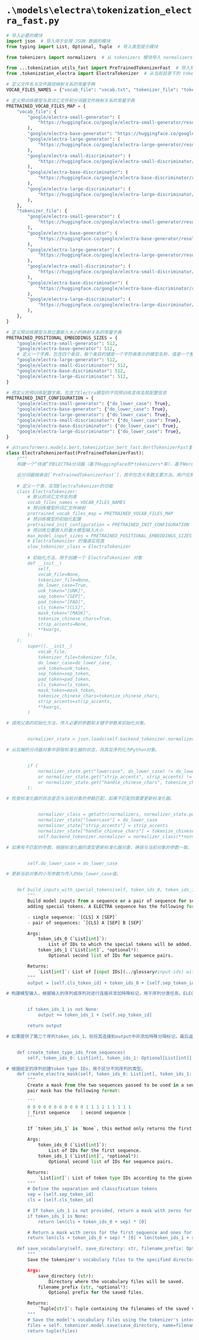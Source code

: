 # `.\models\electra\tokenization_electra_fast.py`

```py
# 导入必要的模块
import json  # 导入用于处理 JSON 数据的模块
from typing import List, Optional, Tuple  # 导入类型提示模块

from tokenizers import normalizers  # 从 tokenizers 模块导入 normalizers 功能

from ...tokenization_utils_fast import PreTrainedTokenizerFast  # 导入预训练分词器
from .tokenization_electra import ElectraTokenizer  # 从当前目录下的 tokenization_electra 模块导入 ElectraTokenizer 类

# 定义文件名与文件路径映射关系的常量字典
VOCAB_FILES_NAMES = {"vocab_file": "vocab.txt", "tokenizer_file": "tokenizer.json"}

# 定义预训练模型与其词汇文件和分词器文件映射关系的常量字典
PRETRAINED_VOCAB_FILES_MAP = {
    "vocab_file": {
        "google/electra-small-generator": (
            "https://huggingface.co/google/electra-small-generator/resolve/main/vocab.txt"
        ),
        "google/electra-base-generator": "https://huggingface.co/google/electra-base-generator/resolve/main/vocab.txt",
        "google/electra-large-generator": (
            "https://huggingface.co/google/electra-large-generator/resolve/main/vocab.txt"
        ),
        "google/electra-small-discriminator": (
            "https://huggingface.co/google/electra-small-discriminator/resolve/main/vocab.txt"
        ),
        "google/electra-base-discriminator": (
            "https://huggingface.co/google/electra-base-discriminator/resolve/main/vocab.txt"
        ),
        "google/electra-large-discriminator": (
            "https://huggingface.co/google/electra-large-discriminator/resolve/main/vocab.txt"
        ),
    },
    "tokenizer_file": {
        "google/electra-small-generator": (
            "https://huggingface.co/google/electra-small-generator/resolve/main/tokenizer.json"
        ),
        "google/electra-base-generator": (
            "https://huggingface.co/google/electra-base-generator/resolve/main/tokenizer.json"
        ),
        "google/electra-large-generator": (
            "https://huggingface.co/google/electra-large-generator/resolve/main/tokenizer.json"
        ),
        "google/electra-small-discriminator": (
            "https://huggingface.co/google/electra-small-discriminator/resolve/main/tokenizer.json"
        ),
        "google/electra-base-discriminator": (
            "https://huggingface.co/google/electra-base-discriminator/resolve/main/tokenizer.json"
        ),
        "google/electra-large-discriminator": (
            "https://huggingface.co/google/electra-large-discriminator/resolve/main/tokenizer.json"
        ),
    },
}

# 定义预训练模型与其位置嵌入大小的映射关系的常量字典
PRETRAINED_POSITIONAL_EMBEDDINGS_SIZES = {
    "google/electra-small-generator": 512,
    "google/electra-base-generator": 512,
    # 定义一个字典，包含四个条目，每个条目的键是一个字符串表示的模型名称，值是一个整数表示的模型大小（512表示模型大小为512字节）
    "google/electra-large-generator": 512,
    "google/electra-small-discriminator": 512,
    "google/electra-base-discriminator": 512,
    "google/electra-large-discriminator": 512,
}

# 预定义的预训练配置字典，包含了Electra模型的不同预训练变体及其配置信息
PRETRAINED_INIT_CONFIGURATION = {
    "google/electra-small-generator": {"do_lower_case": True},
    "google/electra-base-generator": {"do_lower_case": True},
    "google/electra-large-generator": {"do_lower_case": True},
    "google/electra-small-discriminator": {"do_lower_case": True},
    "google/electra-base-discriminator": {"do_lower_case": True},
    "google/electra-large-discriminator": {"do_lower_case": True},
}

# 从transformers.models.bert.tokenization_bert_fast.BertTokenizerFast复制而来，修改为支持Electra模型的快速分词器
class ElectraTokenizerFast(PreTrainedTokenizerFast):
    r"""
    构建一个“快速”的ELECTRA分词器（基于HuggingFace的*tokenizers*库），基于WordPiece。

    此分词器继承自[`PreTrainedTokenizerFast`]，其中包含大多数主要方法。用户应参考该超类获取更多关于这些方法的信息。
    ```
    # 定义一个类，实现ElectraTokenizer的功能
    class ElectraTokenizer:
        # 默认的词汇文件名列表
        vocab_files_names = VOCAB_FILES_NAMES
        # 预训练模型的词汇文件映射
        pretrained_vocab_files_map = PRETRAINED_VOCAB_FILES_MAP
        # 预训练模型的初始化配置
        pretrained_init_configuration = PRETRAINED_INIT_CONFIGURATION
        # 预训练位置嵌入的最大模型输入大小
        max_model_input_sizes = PRETRAINED_POSITIONAL_EMBEDDINGS_SIZES
        # ElectraTokenizer 的慢速实现类
        slow_tokenizer_class = ElectraTokenizer
    
        # 初始化方法，用于创建一个 ElectraTokenizer 对象
        def __init__(
            self,
            vocab_file=None,
            tokenizer_file=None,
            do_lower_case=True,
            unk_token="[UNK]",
            sep_token="[SEP]",
            pad_token="[PAD]",
            cls_token="[CLS]",
            mask_token="[MASK]",
            tokenize_chinese_chars=True,
            strip_accents=None,
            **kwargs,
        ):
    ):
        super().__init__(
            vocab_file,
            tokenizer_file=tokenizer_file,
            do_lower_case=do_lower_case,
            unk_token=unk_token,
            sep_token=sep_token,
            pad_token=pad_token,
            cls_token=cls_token,
            mask_token=mask_token,
            tokenize_chinese_chars=tokenize_chinese_chars,
            strip_accents=strip_accents,
            **kwargs,
        )

# 调用父类的初始化方法，传入必要的参数和关键字参数来初始化对象。


        normalizer_state = json.loads(self.backend_tokenizer.normalizer.__getstate__())

# 从后端的分词器对象中获取标准化器的状态，将其反序列化为Python对象。


        if (
            normalizer_state.get("lowercase", do_lower_case) != do_lower_case
            or normalizer_state.get("strip_accents", strip_accents) != strip_accents
            or normalizer_state.get("handle_chinese_chars", tokenize_chinese_chars) != tokenize_chinese_chars
        ):

# 检查标准化器的状态是否与当前对象的参数匹配，如果不匹配则需要更新标准化器。


            normalizer_class = getattr(normalizers, normalizer_state.pop("type"))
            normalizer_state["lowercase"] = do_lower_case
            normalizer_state["strip_accents"] = strip_accents
            normalizer_state["handle_chinese_chars"] = tokenize_chinese_chars
            self.backend_tokenizer.normalizer = normalizer_class(**normalizer_state)

# 如果有不匹配的参数，根据标准化器的类型更新标准化器对象，确保与当前对象的参数一致。


        self.do_lower_case = do_lower_case

# 更新当前对象的小写参数为传入的do_lower_case值。


    def build_inputs_with_special_tokens(self, token_ids_0, token_ids_1=None):
        """
        Build model inputs from a sequence or a pair of sequence for sequence classification tasks by concatenating and
        adding special tokens. A ELECTRA sequence has the following format:

        - single sequence: `[CLS] X [SEP]`
        - pair of sequences: `[CLS] A [SEP] B [SEP]`

        Args:
            token_ids_0 (`List[int]`):
                List of IDs to which the special tokens will be added.
            token_ids_1 (`List[int]`, *optional*):
                Optional second list of IDs for sequence pairs.

        Returns:
            `List[int]`: List of [input IDs](../glossary#input-ids) with the appropriate special tokens.
        """
        output = [self.cls_token_id] + token_ids_0 + [self.sep_token_id]

# 构建模型输入，根据输入的序列或序列对进行连接并添加特殊标记，用于序列分类任务。ELECTRA序列的格式包括单一序列和序列对，对应不同的特殊标记。


        if token_ids_1 is not None:
            output += token_ids_1 + [self.sep_token_id]

        return output

# 如果提供了第二个序列token_ids_1，则将其连接到output中并添加特殊分隔标记，最后返回构建好的输入列表。


    def create_token_type_ids_from_sequences(
        self, token_ids_0: List[int], token_ids_1: Optional[List[int]] = None

# 根据给定的序列创建token type IDs，用于区分不同序列的类型。
    def create_electra_mask(self, token_ids_0: List[int], token_ids_1: Optional[List[int]] = None) -> List[int]:
        """
        Create a mask from the two sequences passed to be used in a sequence-pair classification task. A ELECTRA sequence
        pair mask has the following format:

        ```
        0 0 0 0 0 0 0 0 0 0 0 1 1 1 1 1 1 1 1 1
        | first sequence    | second sequence |
        ```

        If `token_ids_1` is `None`, this method only returns the first portion of the mask (0s).

        Args:
            token_ids_0 (`List[int]`):
                List of IDs for the first sequence.
            token_ids_1 (`List[int]`, *optional*):
                Optional second list of IDs for sequence pairs.

        Returns:
            `List[int]`: List of token type IDs according to the given sequence(s).
        """
        # Define the separation and classification tokens
        sep = [self.sep_token_id]
        cls = [self.cls_token_id]

        # If token_ids_1 is not provided, return a mask with zeros for the first sequence only
        if token_ids_1 is None:
            return len(cls + token_ids_0 + sep) * [0]

        # Return a mask with zeros for the first sequence and ones for the second sequence
        return len(cls + token_ids_0 + sep) * [0] + len(token_ids_1 + sep) * [1]

    def save_vocabulary(self, save_directory: str, filename_prefix: Optional[str] = None) -> Tuple[str]:
        """
        Save the tokenizer's vocabulary files to the specified directory.

        Args:
            save_directory (str):
                Directory where the vocabulary files will be saved.
            filename_prefix (str, *optional*):
                Optional prefix for the saved files.

        Returns:
            `Tuple[str]`: Tuple containing the filenames of the saved vocabulary files.
        """
        # Save the model's vocabulary files using the tokenizer's internal method
        files = self._tokenizer.model.save(save_directory, name=filename_prefix)
        return tuple(files)
```
